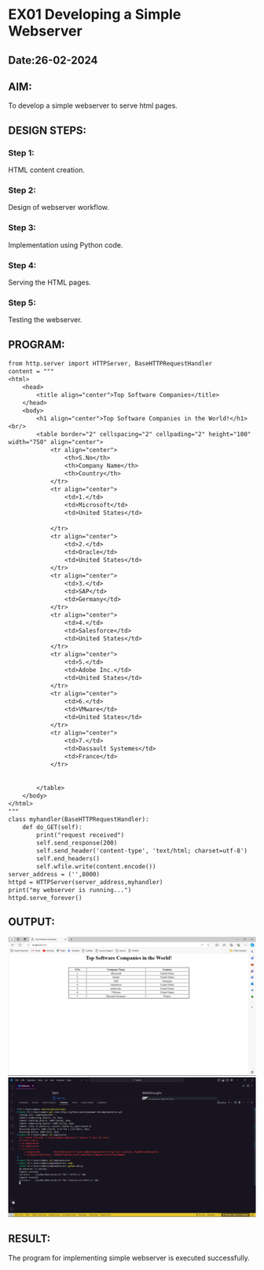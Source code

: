 # EX01 Developing a Simple Webserver
## Date:26-02-2024

## AIM:
To develop a simple webserver to serve html pages.

## DESIGN STEPS:
### Step 1: 
HTML content creation.

### Step 2:
Design of webserver workflow.

### Step 3:
Implementation using Python code.

### Step 4:
Serving the HTML pages.

### Step 5:
Testing the webserver.

## PROGRAM:
```
from http.server import HTTPServer, BaseHTTPRequestHandler
content = """
<html>
    <head>
        <title align="center">Top Software Companies</title>
    </head>
    <body>
        <h1 align="center">Top Software Companies in the World!</h1><br/>
        <table border="2" cellspacing="2" cellpading="2" height="100" width="750" align="center">
            <tr align="center">
                <th>S.No</th>
                <th>Company Name</th>
                <th>Country</th>
            </tr>
            <tr align="center">
                <td>1.</td>
                <td>Microsoft</td>
                <td>United States</td>

            </tr>
            <tr align="center">
                <td>2.</td>
                <td>Oracle</td>
                <td>United States</td>
            </tr>
            <tr align="center">
                <td>3.</td>
                <td>SAP</td>
                <td>Germany</td>
            </tr>
            <tr align="center">
                <td>4.</td>
                <td>Salesforce</td>
                <td>United States</td>
            </tr>
            <tr align="center">
                <td>5.</td>
                <td>Adobe Inc.</td>
                <td>United States</td>
            </tr>
            <tr align="center">
                <td>6.</td>
                <td>VMware</td>
                <td>United States</td>
            </tr>
            <tr align="center">
                <td>7.</td>
                <td>Dassault Systemes</td>
                <td>France</td>
            </tr>
            

        </table>
    </body>
</html>
"""
class myhandler(BaseHTTPRequestHandler):
    def do_GET(self):
        print("request received")
        self.send_response(200)
        self.send_header('content-type', 'text/html; charset=utf-8')
        self.end_headers()
        self.wfile.write(content.encode())
server_address = ('',8000)
httpd = HTTPServer(server_address,myhandler)
print("my webserver is running...")
httpd.serve_forever()
```

## OUTPUT:
![alt text](<Screenshot 2024-03-15 034629.png>)
![alt text](<Screenshot 2024-03-15 034816.png>)
## RESULT:
The program for implementing simple webserver is executed successfully.
